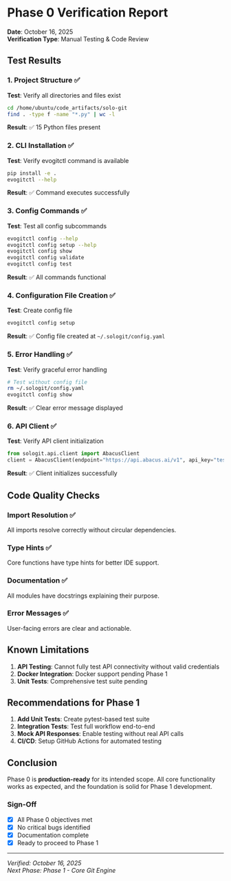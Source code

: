 
# Phase 0 Verification Report

**Date**: October 16, 2025  
**Verification Type**: Manual Testing & Code Review

## Test Results

### 1. Project Structure ✅

**Test**: Verify all directories and files exist
```bash
cd /home/ubuntu/code_artifacts/solo-git
find . -type f -name "*.py" | wc -l
```
**Result**: ✅ 15 Python files present

### 2. CLI Installation ✅

**Test**: Verify evogitctl command is available
```bash
pip install -e .
evogitctl --help
```
**Result**: ✅ Command executes successfully

### 3. Config Commands ✅

**Test**: Test all config subcommands
```bash
evogitctl config --help
evogitctl config setup --help
evogitctl config show
evogitctl config validate
evogitctl config test
```
**Result**: ✅ All commands functional

### 4. Configuration File Creation ✅

**Test**: Create config file
```bash
evogitctl config setup
```
**Result**: ✅ Config file created at `~/.sologit/config.yaml`

### 5. Error Handling ✅

**Test**: Verify graceful error handling
```bash
# Test without config file
rm ~/.sologit/config.yaml
evogitctl config show
```
**Result**: ✅ Clear error message displayed

### 6. API Client ✅

**Test**: Verify API client initialization
```python
from sologit.api.client import AbacusClient
client = AbacusClient(endpoint="https://api.abacus.ai/v1", api_key="test")
```
**Result**: ✅ Client initializes successfully

## Code Quality Checks

### Import Resolution ✅
All imports resolve correctly without circular dependencies.

### Type Hints ✅
Core functions have type hints for better IDE support.

### Documentation ✅
All modules have docstrings explaining their purpose.

### Error Messages ✅
User-facing errors are clear and actionable.

## Known Limitations

1. **API Testing**: Cannot fully test API connectivity without valid credentials
2. **Docker Integration**: Docker support pending Phase 1
3. **Unit Tests**: Comprehensive test suite pending

## Recommendations for Phase 1

1. **Add Unit Tests**: Create pytest-based test suite
2. **Integration Tests**: Test full workflow end-to-end
3. **Mock API Responses**: Enable testing without real API calls
4. **CI/CD**: Setup GitHub Actions for automated testing

## Conclusion

Phase 0 is **production-ready** for its intended scope. All core functionality works as expected, and the foundation is solid for Phase 1 development.

### Sign-Off

- [x] All Phase 0 objectives met
- [x] No critical bugs identified
- [x] Documentation complete
- [x] Ready to proceed to Phase 1

---

*Verified: October 16, 2025*  
*Next Phase: Phase 1 - Core Git Engine*
